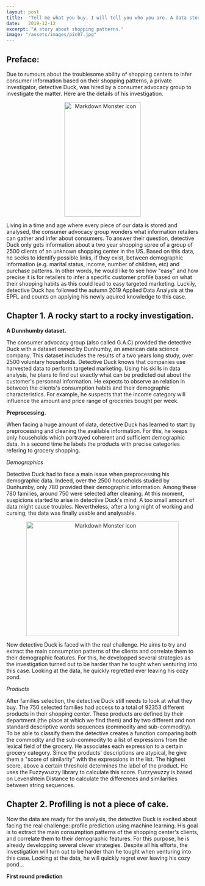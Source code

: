 ```yaml
---
layout: post
title:  "Tell me what you buy, I will tell you who you are. A data story."
date:   2019-12-12
excerpt: "A story about shopping patterns."
image: "/assets/images/pic07.jpg"
---
```


## Preface: 
Due to rumours about the troublesome ability of shopping centers to infer consumer information based on their shopping patterns, a private investigator, detective Duck, was hired by a consumer advocacy group to investigate the matter. Here are the details of his investigation. 

<style>
    .img-container{
        text-align: center;
    }
</style>
<body>
<div class = 'img-container'>
<img src="{{ "/assets/images/pic08.png" | absolute_url }}"
    alt="Markdown Monster icon" width = "200" height = "300" />
</div>
</body>

Living in a time and age where every piece of our data is stored and analysed, the consumer advocacy group wonders what information retailers can gather and infer about consumers. To answer their question, detective Duck only gets information about a two year shopping spree of a group of 2500 clients of an unknown shopping center in the US. Based on this data, he seeks to identify possible links, if they exist, between demographic information (e.g. marital status, income, number of children, etc) and  purchase patterns. In other words, he would like to see how "easy" and how precise it is for retailers to infer a specific customer profile based on what their shopping habits as this could lead to easy targeted marketing. Luckily, detective Duck has followed the autumn 2019 Applied Data Analysis at the EPFL and counts on applying his newly aquired knowledge to this case. 

## Chapter 1. A rocky start to a rocky investigation.       
   
**A Dunnhumby dataset.**    

   The consumer advocacy group (also called G.A.C) provided the detective Duck  with a dataset owned by Dunhumby, an american data science company. This dataset includes the results of a two years long study, over 2500 voluntary households. Detective Duck knows that companies use harvested data to perform targeted marketing. Using his skills in data analysis, he plans to find out exactly what can be predicted out about the customer's personnal information. He expects to observe an relation in between the clients's consumption habits and their demographic characteristics. For example, he suspects that the income category will influence the amount and price range of groceries bought per week. 

**Preprocessing.**      

   When facing a huge amount of data, detective Duck has learned to start by preprocessing and cleaning the available information. For this, he keeps only households which portrayed coherent and sufficient demographic data. In a second time he labels the products with precise categories refering to grocery shopping.

*Demographics*       

   Detective Duck had to face a main issue when preprocessing his demographic data. Indeed, over the 2500 households studied by Dunhumby, only 780 provided their demographic information. Among these 780 families, around 750 were selected after cleaning. At this moment, suspicions started to arise in detective Duck's mind. A too small amount of data might cause troubles. Nevertheless, after a long night of working and cursing, the data was finally usable and analysable.
 
<style>
    .img-container{
        text-align: center;
    }
</style>
<body>
<div class = 'img-container'>
<img src="{{ "/assets/images/pic09.png" | absolute_url }}"
    alt="Markdown Monster icon" width = "400" height = "300" />
</div>
</body>

Now detective Duck is faced with the real challenge. He aims to try and extract the main consumption patterns of the clients and correlate them to their demographic features. For this, he developped several strategies as the investigation turned out to be harder than he tought when venturing into this case. Looking at the data, he quickly regretted ever leaving his cozy pond. 


*Products*       

   After families selection, the detective Duck still needs to look at what they buy. The 750 selected families had access to a total of 92353 different products in their shopping center. These products are defined by their department (the place at which we find them) and by two different and non standard descriptive words sequences (commodity and sub-commodity). To be able to classify them the detective creates a function comparing both the commodity and the sub-commodity to a list of expressions from the lexical field of the grocery. He associates each expression to a certain grocery category. Since the products' descriptions are atypical, he give them a "score of similarity" with the expressions in the list. The highest score, above a certain threshold determines the label of the product. He uses the Fuzzywuzzy library to calculate this score. Fuzzywuzzy is based on Levenshtein Distance to calculate the differences and similarities between string sequences. 


## Chapter 2. Profiling is not a piece of cake. 

   Now the data are ready for the analysis, the detective Duck is excited about facing the real challenge: profile prediction using machine learning. His goal is to extract the main consumption patterns of the shopping center's clients, and correlate them to their demographic features. For this purpose, he is already developping several clever strategies. Despite all his efforts, the investigation will turn out to be harder than he tought when venturing into this case. Looking at the data, he will quickly regret ever leaving his cozy pond...

**First round prediction**